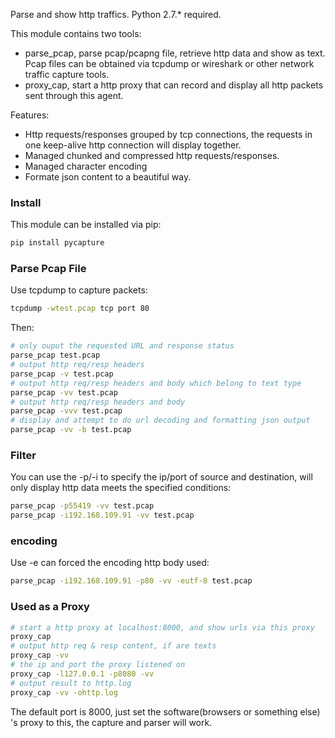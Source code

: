 Parse and show http traffics.
Python 2.7.* required.

This module contains two tools:

* parse_pcap, parse pcap/pcapng file, retrieve http data and show as text. Pcap files can be obtained via tcpdump or wireshark or other network traffic capture tools.
* proxy_cap, start a http proxy that can record and display all http packets sent through this agent.

Features:

* Http requests/responses grouped by tcp connections, the requests in one keep-alive http connection will display together.
* Managed chunked and compressed http requests/responses.
* Managed character encoding
* Formate json content to a beautiful way.

### Install
This module can be installed via pip:
```sh
pip install pycapture
```

### Parse Pcap File

Use tcpdump to capture packets:
```sh
tcpdump -wtest.pcap tcp port 80
```
Then:
```sh
# only ouput the requested URL and response status  
parse_pcap test.pcap
# output http req/resp headers
parse_pcap -v test.pcap
# output http req/resp headers and body which belong to text type
parse_pcap -vv test.pcap
# output http req/resp headers and body
parse_pcap -vvv test.pcap
# display and attempt to do url decoding and formatting json output
parse_pcap -vv -b test.pcap
```

### Filter
You can use the -p/-i to specify the ip/port of source and destination, will only display http data meets the specified conditions:
```sh
parse_pcap -p55419 -vv test.pcap
parse_pcap -i192.168.109.91 -vv test.pcap
```

### encoding
Use -e can forced the encoding http body used:
```sh
parse_pcap -i192.168.109.91 -p80 -vv -eutf-8 test.pcap
```

### Used as a Proxy
```sh
# start a http proxy at localhost:8000, and show urls via this proxy
proxy_cap
# output http req & resp content, if are texts
proxy_cap -vv
# the ip and port the proxy listened on
proxy_cap -l127.0.0.1 -p8080 -vv
# output result to http.log
proxy_cap -vv -ohttp.log
```

The default port is 8000, just set the software(browsers or something else) 's proxy to this, the capture and parser will work.

